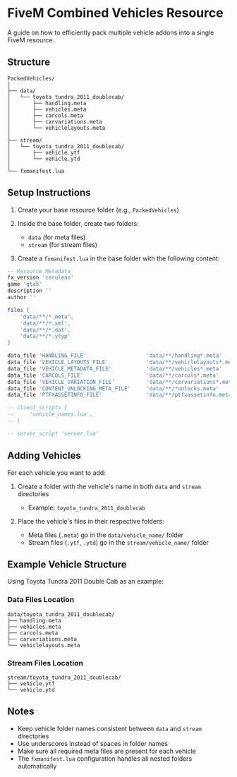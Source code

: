 # FiveM Combined Vehicles Resource

A guide on how to efficiently pack multiple vehicle addons into a single FiveM resource.

## Structure

```
PackedVehicles/
│
├── data/
│   └── toyota_tundra_2011_doublecab/
│       ├── handling.meta
│       ├── vehicles.meta
│       ├── carcols.meta
│       ├── carvariations.meta
│       └── vehiclelayouts.meta
│
├── stream/
│   └── toyota_tundra_2011_doublecab/
│       ├── vehicle.ytf
│       └── vehicle.ytd
│
└── fxmanifest.lua
```

## Setup Instructions

1. Create your base resource folder (e.g., `PackedVehicles`)

2. Inside the base folder, create two folders:
   - `data` (for meta files)
   - `stream` (for stream files)

3. Create a `fxmanifest.lua` in the base folder with the following content:

```lua
-- Resource Metadata
fx_version 'cerulean'
game 'gta5'
description ''
author ''

files {
    'data/**/*.meta',
    'data/**/*.xml',
    'data/**/*.dat',
    'data/**/*.ytyp'
}

data_file 'HANDLING_FILE'                   'data/**/handling*.meta'
data_file 'VEHICLE_LAYOUTS_FILE'            'data/**/vehiclelayouts*.meta'
data_file 'VEHICLE_METADATA_FILE'           'data/**/vehicles*.meta'
data_file 'CARCOLS_FILE'                    'data/**/carcols*.meta'
data_file 'VEHICLE_VARIATION_FILE'          'data/**/carvariations*.meta'
data_file 'CONTENT_UNLOCKING_META_FILE'     'data/**/*unlocks.meta'
data_file 'PTFXASSETINFO_FILE'              'data/**/ptfxassetinfo.meta'

-- client_scripts {
--     'vehicle_names.lua',
-- }

-- server_script 'server.lua'
```

## Adding Vehicles

For each vehicle you want to add:

1. Create a folder with the vehicle's name in both `data` and `stream` directories
   - Example: `toyota_tundra_2011_doublecab`

2. Place the vehicle's files in their respective folders:
   - Meta files (`.meta`) go in the `data/vehicle_name/` folder
   - Stream files (`.ytf`, `.ytd`) go in the `stream/vehicle_name/` folder

## Example Vehicle Structure

Using Toyota Tundra 2011 Double Cab as an example:

### Data Files Location
```
data/toyota_tundra_2011_doublecab/
├── handling.meta
├── vehicles.meta
├── carcols.meta
├── carvariations.meta
└── vehiclelayouts.meta
```

### Stream Files Location
```
stream/toyota_tundra_2011_doublecab/
├── vehicle.ytf
└── vehicle.ytd
```

## Notes
- Keep vehicle folder names consistent between `data` and `stream` directories
- Use underscores instead of spaces in folder names
- Make sure all required meta files are present for each vehicle
- The `fxmanifest.lua` configuration handles all nested folders automatically
